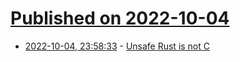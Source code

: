 # [Published on 2022-10-04](index.md)

* [2022-10-04, 23:58:33](https://lobste.rs/s/m1zwdn/unsafe_rust_is_not_c) - [Unsafe Rust is not C](https://www.youtube.com/watch?v=DG-VLezRkYQ)
